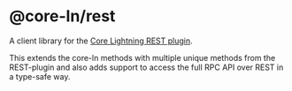 # @core-ln/rest

A client library for the [Core Lightning REST plugin](https://github.com/Ride-The-Lightning/c-lightning-REST).

This extends the core-ln methods with multiple unique methods from the REST-plugin and also adds support to access the full RPC API over REST in a type-safe way.
